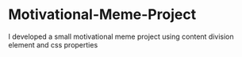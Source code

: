 # Motivational-Meme-Project
I developed a small motivational meme project using content division element and css properties
